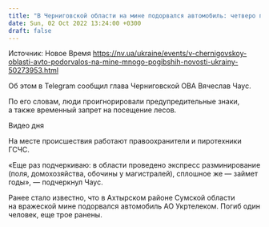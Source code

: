 ```yaml
---
title: "В Черниговской области на мине подорвался автомобиль: четверо погибших"
date: Sun, 02 Oct 2022 13:24:00 +0300
draft: false
---
```

Источник: Новое Время https://nv.ua/ukraine/events/v-chernigovskoy-oblasti-avto-podorvalos-na-mine-mnogo-pogibshih-novosti-ukrainy-50273953.html


Об этом в Telegram сообщил глава Черниговской ОВА Вячеслав Чаус.

По его словам, люди проигнорировали предупредительные знаки, а также временный запрет на посещение лесов.

 Видео дня   

На месте происшествия работают правоохранители и пиротехники ГСЧС.

«Еще раз подчеркиваю: в области проведено экспресс разминирование (поля, домохозяйства, обочины у магистралей), сплошное же — займет годы», — подчеркнул Чаус.

Ранее стало известно, что в Ахтырском районе Сумской области на вражеской мине подорвался автомобиль АО Укртелеком. Погиб один человек, еще трое ранены.
